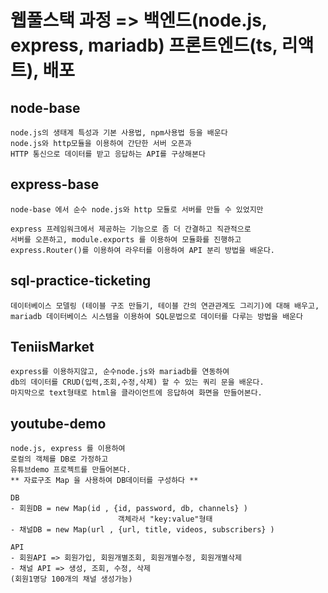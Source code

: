 # 웹풀스택 과정 => 백엔드(node.js, express, mariadb) 프론트엔드(ts, 리액트), 배포

## node-base
```
node.js의 생태계 특성과 기본 사용법, npm사용법 등을 배운다
node.js와 http모듈을 이용하여 간단한 서버 오픈과 
HTTP 통신으로 데이터를 받고 응답하는 API를 구상해본다
```

## express-base
```
node-base 에서 순수 node.js와 http 모듈로 서버를 만들 수 있었지만

express 프레임워크에서 제공하는 기능으로 좀 더 간결하고 직관적으로
서버를 오픈하고, module.exports 를 이용하여 모듈화를 진행하고
express.Router()를 이용하여 라우터를 이용하여 API 분리 방법을 배운다.
```

## sql-practice-ticketing
```
데이터베이스 모델링 (테이블 구조 만들기, 테이블 간의 연관관계도 그리기)에 대해 배우고,
mariadb 데이터베이스 시스템을 이용하여 SQL문법으로 데이터를 다루는 방법을 배운다
```

## TeniisMarket
```
express를 이용하지않고, 순수node.js와 mariadb를 연동하여
db의 데이터를 CRUD(입력,조회,수정,삭제) 할 수 있는 쿼리 문을 배운다.
마지막으로 text형태로 html을 클라이언트에 응답하여 화면을 만들어본다. 
```

## youtube-demo
```
node.js, express 를 이용하여
로컬의 객체를 DB로 가정하고
유튜브demo 프로젝트를 만들어본다.
** 자료구조 Map 을 사용하여 DB데이터를 구성하다 **

DB
- 회원DB = new Map(id , {id, password, db, channels} )
                        객체라서 "key:value"형태
- 채널DB = new Map(url , {url, title, videos, subscribers} )

API
- 회원API => 회원가입, 회원개별조회, 회원개별수정, 회원개별삭제
- 채널 API => 생성, 조회, 수정, 삭제
(회원1명당 100개의 채널 생성가능)
```